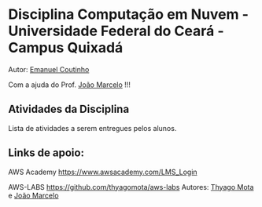 # Disciplina Computação em Nuvem - Universidade Federal do Ceará - Campus Quixadá

Autor: [Emanuel Coutinho](https://github.com/emanuelcoutinho)

Com a ajuda do Prof. [João Marcelo](https://github.com/jmhal) !!!

## Atividades da Disciplina

Lista de atividades a serem entregues pelos alunos.

## Links de apoio:

AWS Academy
https://www.awsacademy.com/LMS_Login

AWS-LABS
https://github.com/thyagomota/aws-labs
Autores: [Thyago Mota](https://github.com/thyagomota) e [João Marcelo](https://github.com/jmhal)

